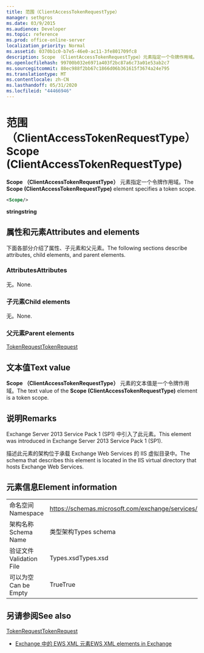 ```yaml
---
title: 范围（ClientAccessTokenRequestType）
manager: sethgros
ms.date: 03/9/2015
ms.audience: Developer
ms.topic: reference
ms.prod: office-online-server
localization_priority: Normal
ms.assetid: 0370b1c0-b7e5-46e0-ac11-3fe801709fc8
description: Scope （ClientAccessTokenRequestType）元素指定一个令牌作用域。
ms.openlocfilehash: 99700b032e6971a403f2bc87a6c73a01e53ab2c7
ms.sourcegitcommit: 88ec988f2bb67c1866d06b361615f3674a24e795
ms.translationtype: MT
ms.contentlocale: zh-CN
ms.lasthandoff: 05/31/2020
ms.locfileid: "44466946"
---
```

# <a name="scope-clientaccesstokenrequesttype"></a><span data-ttu-id="6075c-103">范围（ClientAccessTokenRequestType）</span><span class="sxs-lookup"><span data-stu-id="6075c-103">Scope (ClientAccessTokenRequestType)</span></span>

<span data-ttu-id="6075c-104">**Scope （ClientAccessTokenRequestType）** 元素指定一个令牌作用域。</span><span class="sxs-lookup"><span data-stu-id="6075c-104">The **Scope (ClientAccessTokenRequestType)** element specifies a token scope.</span></span> 
  
```XML
<Scope/>
```

 <span data-ttu-id="6075c-105">**string**</span><span class="sxs-lookup"><span data-stu-id="6075c-105">**string**</span></span>
## <a name="attributes-and-elements"></a><span data-ttu-id="6075c-106">属性和元素</span><span class="sxs-lookup"><span data-stu-id="6075c-106">Attributes and elements</span></span>

<span data-ttu-id="6075c-107">下面各部分介绍了属性、子元素和父元素。</span><span class="sxs-lookup"><span data-stu-id="6075c-107">The following sections describe attributes, child elements, and parent elements.</span></span>
  
### <a name="attributes"></a><span data-ttu-id="6075c-108">Attributes</span><span class="sxs-lookup"><span data-stu-id="6075c-108">Attributes</span></span>

<span data-ttu-id="6075c-109">无。</span><span class="sxs-lookup"><span data-stu-id="6075c-109">None.</span></span>
  
### <a name="child-elements"></a><span data-ttu-id="6075c-110">子元素</span><span class="sxs-lookup"><span data-stu-id="6075c-110">Child elements</span></span>

<span data-ttu-id="6075c-111">无。</span><span class="sxs-lookup"><span data-stu-id="6075c-111">None.</span></span>
  
### <a name="parent-elements"></a><span data-ttu-id="6075c-112">父元素</span><span class="sxs-lookup"><span data-stu-id="6075c-112">Parent elements</span></span>

[<span data-ttu-id="6075c-113">TokenRequest</span><span class="sxs-lookup"><span data-stu-id="6075c-113">TokenRequest</span></span>](tokenrequest.md)
  
## <a name="text-value"></a><span data-ttu-id="6075c-114">文本值</span><span class="sxs-lookup"><span data-stu-id="6075c-114">Text value</span></span>

<span data-ttu-id="6075c-115">**Scope （ClientAccessTokenRequestType）** 元素的文本值是一个令牌作用域。</span><span class="sxs-lookup"><span data-stu-id="6075c-115">The text value of the **Scope (ClientAccessTokenRequestType)** element is a token scope.</span></span> 
  
## <a name="remarks"></a><span data-ttu-id="6075c-116">说明</span><span class="sxs-lookup"><span data-stu-id="6075c-116">Remarks</span></span>

<span data-ttu-id="6075c-117">Exchange Server 2013 Service Pack 1 (SP1) 中引入了此元素。</span><span class="sxs-lookup"><span data-stu-id="6075c-117">This element was introduced in Exchange Server 2013 Service Pack 1 (SP1).</span></span>
  
<span data-ttu-id="6075c-118">描述此元素的架构位于承载 Exchange Web Services 的 IIS 虚拟目录中。</span><span class="sxs-lookup"><span data-stu-id="6075c-118">The schema that describes this element is located in the IIS virtual directory that hosts Exchange Web Services.</span></span>
  
## <a name="element-information"></a><span data-ttu-id="6075c-119">元素信息</span><span class="sxs-lookup"><span data-stu-id="6075c-119">Element information</span></span>

|||
|:-----|:-----|
|<span data-ttu-id="6075c-120">命名空间</span><span class="sxs-lookup"><span data-stu-id="6075c-120">Namespace</span></span>  <br/> |https://schemas.microsoft.com/exchange/services/2006/types  <br/> |
|<span data-ttu-id="6075c-121">架构名称</span><span class="sxs-lookup"><span data-stu-id="6075c-121">Schema Name</span></span>  <br/> |<span data-ttu-id="6075c-122">类型架构</span><span class="sxs-lookup"><span data-stu-id="6075c-122">Types schema</span></span>  <br/> |
|<span data-ttu-id="6075c-123">验证文件</span><span class="sxs-lookup"><span data-stu-id="6075c-123">Validation File</span></span>  <br/> |<span data-ttu-id="6075c-124">Types.xsd</span><span class="sxs-lookup"><span data-stu-id="6075c-124">Types.xsd</span></span>  <br/> |
|<span data-ttu-id="6075c-125">可以为空</span><span class="sxs-lookup"><span data-stu-id="6075c-125">Can be Empty</span></span>  <br/> |<span data-ttu-id="6075c-126">True</span><span class="sxs-lookup"><span data-stu-id="6075c-126">True</span></span>  <br/> |
   
## <a name="see-also"></a><span data-ttu-id="6075c-127">另请参阅</span><span class="sxs-lookup"><span data-stu-id="6075c-127">See also</span></span>



[<span data-ttu-id="6075c-128">TokenRequest</span><span class="sxs-lookup"><span data-stu-id="6075c-128">TokenRequest</span></span>](tokenrequest.md)


- [<span data-ttu-id="6075c-129">Exchange 中的 EWS XML 元素</span><span class="sxs-lookup"><span data-stu-id="6075c-129">EWS XML elements in Exchange</span></span>](ews-xml-elements-in-exchange.md)

